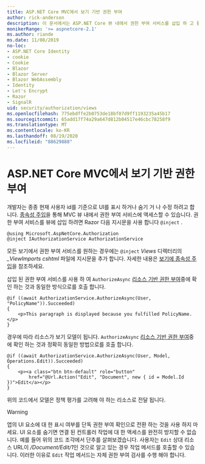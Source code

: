 ```yaml
---
title: ASP.NET Core MVC에서 보기 기반 권한 부여
author: rick-anderson
description: 이 문서에서는 ASP.NET Core 뷰 내에서 권한 부여 서비스를 삽입 하 고 활용 하는 방법을 보여 줍니다 Razor .
monikerRange: '>= aspnetcore-2.1'
ms.author: riande
ms.date: 11/08/2019
no-loc:
- ASP.NET Core Identity
- cookie
- Cookie
- Blazor
- Blazor Server
- Blazor WebAssembly
- Identity
- Let's Encrypt
- Razor
- SignalR
uid: security/authorization/views
ms.openlocfilehash: 775ebdffe2b0753de18bf07d9ff1193235a45b17
ms.sourcegitcommit: 65add17f74a29a647d812b04517e46cbc78258f9
ms.translationtype: MT
ms.contentlocale: ko-KR
ms.lasthandoff: 08/19/2020
ms.locfileid: "88629888"
---
```

# <a name="view-based-authorization-in-aspnet-core-mvc"></a>ASP.NET Core MVC에서 보기 기반 권한 부여

개발자는 종종 현재 사용자 id를 기준으로 UI를 표시 하거나 숨기 거 나 수정 하려고 합니다. [종속성 주입](xref:fundamentals/dependency-injection)을 통해 MVC 뷰 내에서 권한 부여 서비스에 액세스할 수 있습니다. 권한 부여 서비스를 뷰에 삽입 하려면 Razor 다음 지시문을 사용 합니다 `@inject` .

```cshtml
@using Microsoft.AspNetCore.Authorization
@inject IAuthorizationService AuthorizationService
```

모든 보기에서 권한 부여 서비스를 원하는 경우에는 `@inject` *Views* 디렉터리의 *_ViewImports cshtml* 파일에 지시문을 추가 합니다. 자세한 내용은 [보기에 종속성 주입](xref:mvc/views/dependency-injection)을 참조하세요.

삽입 된 권한 부여 서비스를 사용 하 여 `AuthorizeAsync` [리소스 기반 권한 부여](xref:security/authorization/resourcebased#security-authorization-resource-based-imperative)중에 확인 하는 것과 동일한 방식으로를 호출 합니다.

```cshtml
@if ((await AuthorizationService.AuthorizeAsync(User, "PolicyName")).Succeeded)
{
    <p>This paragraph is displayed because you fulfilled PolicyName.</p>
}
```

경우에 따라 리소스가 보기 모델이 됩니다. `AuthorizeAsync` [리소스 기반 권한 부여](xref:security/authorization/resourcebased#security-authorization-resource-based-imperative)중에 확인 하는 것과 정확히 동일한 방법으로를 호출 합니다.

```cshtml
@if ((await AuthorizationService.AuthorizeAsync(User, Model, Operations.Edit)).Succeeded)
{
    <p><a class="btn btn-default" role="button"
        href="@Url.Action("Edit", "Document", new { id = Model.Id })">Edit</a></p>
}
```

위의 코드에서 모델은 정책 평가를 고려해 야 하는 리소스로 전달 됩니다.

> [!WARNING]
> 앱의 UI 요소에 대 한 표시 여부를 단독 권한 부여 확인으로 전환 하는 것을 사용 하지 마세요. UI 요소를 숨기면 연결 된 컨트롤러 작업에 대 한 액세스를 완전히 방지할 수 없습니다. 예를 들어 위의 코드 조각에서 단추를 살펴보겠습니다. 사용자는 `Edit` 상대 리소스 URL이 */Document/Edit/1*인 것으로 알고 있는 경우 작업 메서드를 호출할 수 있습니다. 이러한 이유로 `Edit` 작업 메서드는 자체 권한 부여 검사를 수행 해야 합니다.
